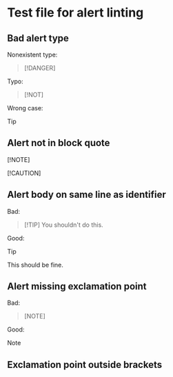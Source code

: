 # Test file for alert linting

## Bad alert type

Nonexistent type:

> [!DANGER]

Typo:

> [!NOT]

Wrong case:

> [!tip]

## Alert not in block quote

[!NOTE]

[!CAUTION]

## Alert body on same line as identifier

Bad:

> [!TIP] You shouldn't do this.

Good:

> [!TIP]
> This should be fine.

## Alert missing exclamation point

Bad:

> [NOTE]

Good:

> [!NOTE]

## Exclamation point outside brackets
